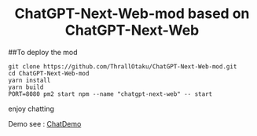 <h1 align="center">ChatGPT-Next-Web-mod    based   on ChatGPT-Next-Web</h1>

##To deploy the mod

```shell
git clone https://github.com/ThrallOtaku/ChatGPT-Next-Web-mod.git 
cd ChatGPT-Next-Web-mod
yarn install 
yarn build 
PORT=8080 pm2 start npm --name "chatgpt-next-web" -- start
```

enjoy  chatting


Demo  see :  [ChatDemo](http://124.222.116.66:8888/)
